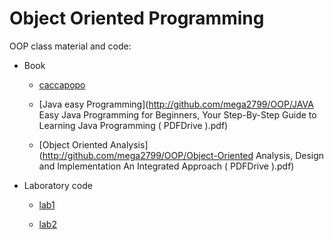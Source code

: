 # Object Oriented Programming 

OOP class material and code:
- Book
   
   - [caccapopo](https://github.com/mega2799/OOP/blob/main/JAVA%20Easy%20Java%20Programming%20for%20Beginners%2C%20Your%20Step-By-Step%20Guide%20to%20Learning%20Java%20Programming%20(%20PDFDrive%20).pdf)
   
   - [Java easy Programming](http://github.com/mega2799/OOP/JAVA Easy Java Programming for Beginners, Your Step-By-Step Guide to Learning Java Programming ( PDFDrive ).pdf)
   - [Object Oriented Analysis](http://github.com/mega2799/OOP/Object-Oriented Analysis, Design and Implementation An Integrated Approach ( PDFDrive ).pdf) 
   
- Laboratory code
  	
  	- [lab1](http://github/mega2799/OOP/lab01)
  	
  	- [lab2](http://github/mega2799/OOP/lab02)
